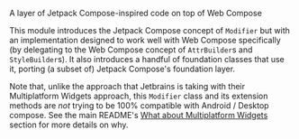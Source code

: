 A layer of Jetpack Compose-inspired code on top of Web Compose

This module introduces the Jetpack Compose concept of `Modifier` but with an implementation designed to work well with
Web Compose specifically (by delegating to the Web Compose concept of `AttrBuilder`s and `StyleBuilder`s). It also
introduces a handful of foundation classes that use it, porting (a subset of) Jetpack Compose's foundation layer.

Note that, unlike the approach that Jetbrains is taking with their Multiplatform Widgets approach, this `Modifier`
class and its extension methods are _not_ trying to be 100% compatible with Android / Desktop compose. See the main
README's [What about Multiplatform Widgets](https://github.com/varabyte/kobweb#what-about-multiplatform-widgets) section
for more details on why.